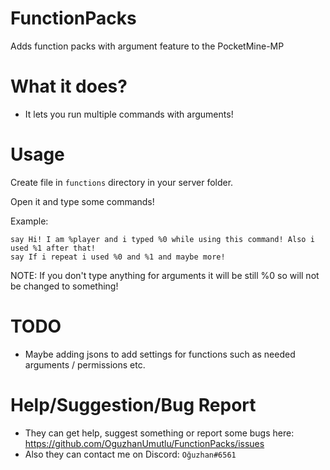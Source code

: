 # FunctionPacks
Adds function packs with argument feature to the PocketMine-MP

# What it does?

- It lets you run multiple commands with arguments!

# Usage

Create file in `functions` directory in your server folder.

Open it and type some commands!

Example:
```
say Hi! I am %player and i typed %0 while using this command! Also i used %1 after that!
say If i repeat i used %0 and %1 and maybe more!
```

NOTE: If you don't type anything for arguments it will be still %0 so will not be changed to something!

# TODO

- Maybe adding jsons to add settings for functions such as needed arguments / permissions etc.

# Help/Suggestion/Bug Report

- They can get help, suggest something or report some bugs here: https://github.com/OguzhanUmutlu/FunctionPacks/issues
- Also they can contact me on Discord: `Oğuzhan#6561`
